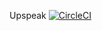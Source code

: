 Upspeak [![CircleCI](https://circleci.com/gh/applait/upspeak.svg?style=svg)](https://circleci.com/gh/applait/upspeak)
